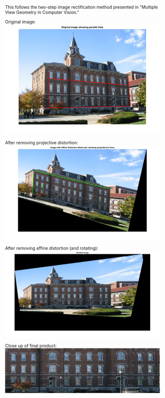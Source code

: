 This follows the two-step image rectification method presented in "Multiple View Geometry in Computer Vision."

Original image:
![alt text](https://github.com/cdbunker/Image-Rectification/blob/master/original.png)

After removing projective distortion:
![alt text](https://github.com/cdbunker/Image-Rectification/blob/master/projective_corrected.png)

After removing affine distortion (and rotating):
![alt text](https://github.com/cdbunker/Image-Rectification/blob/master/rectified.png)

Close up of final product:
![alt text](https://github.com/cdbunker/Image-Rectification/blob/master/closeUp.PNG)
